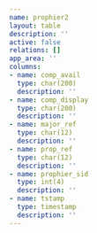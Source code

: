 ```yaml
---
name: prophier2
layout: table
description: ''
active: false
relations: []
app_area: ''
columns:
- name: comp_avail
  type: char(200)
  description: ''
- name: comp_display
  type: char(200)
  description: ''
- name: major_ref
  type: char(12)
  description: ''
- name: prop_ref
  type: char(12)
  description: ''
- name: prophier_sid
  type: int(4)
  description: ''
- name: tstamp
  type: timestamp
  description: ''
---
```


